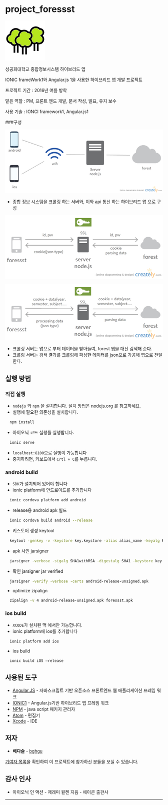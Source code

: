 # project_foressst

![logo.png](.\image\logo.png)

성공회대학교 종합정보시스템 하이브리드 앱

IONIC frameWork1와 Angular.js 1을 사용한 하이브리드 앱 개발 프로젝트

프로젝트 기간 : 2016년 여름 방학

맡은 역할 : PM, 프론트 엔드 개발, 문서 작성, 발표, 유지 보수

사용 기술 : IONCI framework1, Angular.js1

###구성

![1.jpg](.\image\1.jpg)

* 종합 정보 시스템을 크롤링 하는 서버와, 이와 api 통신 하는 하이브리드 앱 으로 구성

![2.jpg](.\image\2.jpg)

![3.jpg](.\image\4.jpg)

* 크롤링 서버는 앱으로 부터 데이터을 받아들여, forest 웹을 대신 검색해 준다.
* 크롤링 서버는 검색 결과를 크롤링해 파싱한 데이터를 json으로 가공해 앱으로 전달한다.

## 실행 방법

### 직접 실행

- `nodejs` 와 `npm` 을 설치합니다. 설치 방법은 [nodejs.org](https://nodejs.org) 를 참고하세요.
- 실행에 필요한 의존성을 설치합니다.

```bash
  npm install
```

- 아이오닉 코드 실행를 실행합니다.

```bash
  ionic serve
```

- `localhost:8100`으로 실행이 가능합니다
- 중지하려면, 키보드에서 `Crtl + C`를 누릅니다.

### android build

- `SDK`가 설치되어 있어야 합니다
- ionic platform에 안드로이드를 추가합니다

```bash
  ionic cordova platform add android
```

- release용 android apk 빌드

```bash
  ionic cordova build android --release
```

- 키스토어 생성 keytool

```bash
  keytool -genkey -v -keystore key.keystore -alias alias_name -keyalg RSA -keysize 2048 -validity 10000
```

- apk 사인 jarsigner

```bash
  jarsigner -verbose -sigalg SHA1withRSA -digestalg SHA1 -keystore key.keystore android-release-unsigned.apk alias_name
```

- 확인 jarsigner jar verified

```bash
  jarsigner -verify -verbose -certs android-release-unsigned.apk
```

- optimize zipalign

```bash
  zipalign -v 4 android-release-unsigned.apk foressst.apk
```

### ios build

- `XCODE`가 설치된 맥 에서만 가능합니다.
- ionic platform에 ios를 추가합니다

```bash
  ionic platform add ios
```

- ios build

```bash
  ionic build iOS —release
```



## 사용된 도구

* [Angular.JS](https://angularjs.org/) - 자바스크립트 기반 오픈소스 프론트엔드 웹 애플리케이션 프레임 워크
* [IONIC1](https://ionicframework.com/docs/v1/) - Angular.js기반 하이브리드 앱 프레임 워크
* [NPM](https://www.npmjs.com/) - java script 패키지 관리자
* [Atom](https://atom.io/) - 편집기
* [Xcode](https://developer.apple.com/kr/xcode/) - IDE

## 저자

* **배다슬** - [bghgu](https://github.com/bghgu)


[기여자 목록](https://github.com/bghgu/project/contributors)을 확인하여 이 프로젝트에 참가하신 분들을 보실 수 있습니다.

## 감사 인사

* 아이오닉 인 액션 - 제래미 윌켄 지음 - 에이콘 출판사

---


